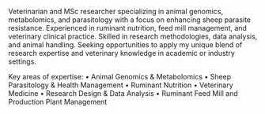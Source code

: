 Veterinarian and MSc researcher specializing in animal genomics, metabolomics, and parasitology with a focus on enhancing sheep parasite resistance. Experienced in ruminant nutrition, feed mill management, and veterinary clinical practice. Skilled in research methodologies, data analysis, and animal handling. Seeking opportunities to apply my unique blend of research expertise and veterinary knowledge in academic or industry settings.

Key areas of expertise:
•⁠  ⁠Animal Genomics & Metabolomics
•⁠  ⁠Sheep Parasitology & Health Management
•⁠  ⁠Ruminant Nutrition
•⁠  ⁠Veterinary Medicine
•⁠  ⁠Research Design & Data Analysis
•⁠  ⁠Ruminant Feed Mill and Production Plant Management